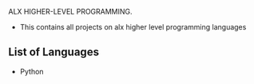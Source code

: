 ALX HIGHER-LEVEL PROGRAMMING.

* This contains all projects on alx higher level programming languages

## List of Languages
* Python
